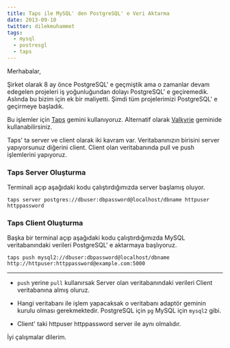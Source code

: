 ```yaml
---
title: Taps ile MySQL' den PostgreSQL' e Veri Aktarma
date: 2013-09-10
twitter: dilekmuhammet
tags:
  - mysql
  - postresgl
  - taps
---
```


Merhabalar,

Şirket olarak 8 ay önce PostgreSQL' e geçmiştik ama o zamanlar devam edegelen projeleri iş yoğunluğundan dolayı PostgreSQL' e geçiremedik. Aslında bu bizim için ek bir maliyetti. Şimdi tüm projelerimizi PostgreSQL' e geçirmeye başladık.

Bu işlemler için [Taps][1] gemini kullanıyoruz. Alternatif olarak [Valkyrie][2] geminide kullanabilirsiniz.

Taps' ta server ve client olarak iki kavram var. Veritabanınızın birisini server yapıyorsunuz diğerini client. Client olan veritabanında pull ve push işlemlerini yapıyoruz.

### Taps Server Oluşturma

Terminali açıp aşağıdaki kodu çalıştırdığımızda server başlamış oluyor.

`taps server postgres://dbuser:dbpassword@localhost/dbname httpuser httppassword`

### Taps Client Oluşturma

Başka bir terminal açıp aşağıdaki kodu çalıştırdığımızda MySQL veritabanındaki verileri PostgreSQL' e aktarmaya başlıyoruz.

`taps push mysql2://dbuser:dbpassword@localhost/dbname http://httpuser:httppassword@example.com:5000`

* * *

*   `push` yerine `pull` kullanırsak Server olan veritabanındaki verileri Client veritabanına almış oluruz.

*   Hangi veritabanı ile işlem yapacaksak o veritabanı adaptör geminin kurulu olması gerekmektedir. PostgreSQL için `pg` MySQL için `mysql2` gibi.

*   Client' taki httpuser httppassword server ile aynı olmalıdır.

İyi çalışmalar dilerim.

 [1]: https://github.com/ricardochimal/taps/
 [2]: https://github.com/ddollar/valkyrie


